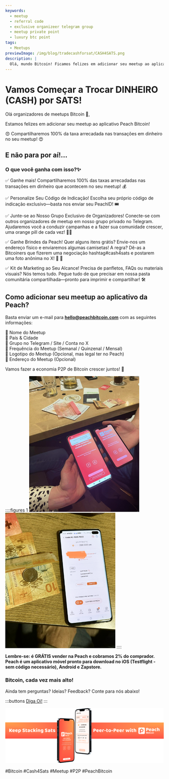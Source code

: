 ```yaml
---
keywords:
  - meetup
  - referral code
  - exclusive organizeer telegram group
  - meetup private point
  - luxury btc point
tags:
  - Meetups
previewImage: /img/blog/tradecashforsat/CASH4SATS.png
description: |
  Olá, mundo Bitcoin! Ficamos felizes em adicionar seu meetup ao aplicativo Peach Bitcoin!
---
```


# Vamos Começar a Trocar DINHEIRO (CASH) por SATS!

Olá organizadores de meetups Bitcoin 👋,

Estamos felizes em adicionar seu meetup ao aplicativo Peach Bitcoin!

😍 Compartilharemos 100% da taxa arrecadada nas transações em dinheiro no seu meetup! 😍

## E não para por aí!...

### O que você ganha com isso?✨

✅ Ganhe mais! Compartilharemos 100% das taxas arrecadadas nas transações em dinheiro que acontecem no seu meetup! 💰

✅ Personalize Seu Código de Indicação! Escolha seu próprio código de indicação exclusivo—basta nos enviar seu PeachID! 🎟️

✅ Junte-se ao Nosso Grupo Exclusivo de Organizadores! Conecte-se com outros organizadores de meetup em nosso grupo privado no Telegram. Ajudaremos você a conduzir campanhas e a fazer sua comunidade crescer, uma orange pill de cada vez! 🍊💊

✅ Ganhe Brindes da Peach! Quer alguns itens grátis? Envie-nos um endereço físico e enviaremos algumas camisetas! A regra? Dê-as a Bitcoiners que fizerem uma negociação hashtag#cash4sats e postarem uma foto anônima no X! 📸 🧡

✅ Kit de Marketing ao Seu Alcance! Precisa de panfletos, FAQs ou materiais visuais? Nós temos tudo. Pegue tudo de que precisar em nossa pasta comunitária compartilhada—pronto para imprimir e compartilhar! 🛠️

## Como adicionar seu meetup ao aplicativo da Peach?

Basta enviar um e-mail para **hello@peachbitcoin.com** com as seguintes informações:

🔶 Nome do Meetup  
🔶 País & Cidade  
🔶 Grupo no Telegram / Site / Conta no X  
🔶 Frequência do Meetup (Semanal / Quinzenal / Mensal)  
🔶 Logotipo do Meetup (Opcional, mas legal ter no Peach)  
🔶 Endereço do Meetup (Opcional)

Vamos fazer a economia P2P de Bitcoin crescer juntos! 🚀

::::figures 1
<img src="/img/blog/tradecashforsat/img1.png" alt="exchange sat with money in a meetup point" style="width: 80%; max-width: 350px;">
<img src="/img/blog/tradecashforsat/img2.png" alt="complete trade sat with money in a meetup" style="width: 80%; max-width: 350px;">
::::

**Lembre-se: é GRÁTIS vender na Peach e cobramos 2% do comprador.**  
**Peach é um aplicativo móvel pronto para download no iOS (Testflight - sem código necessário), Android e Zapstore.**

### Bitcoin, cada vez mais alto!

Ainda tem perguntas? Ideias? Feedback? Conte para nós abaixo!

:::buttons
[Diga Oi!](mailto:hello@peachbitcoin.com)
:::

![Say Hi!](/img/blog/tradecashforsat/img3.png)

#Bitcoin #Cash4Sats #Meetup #P2P #PeachBitcoin

